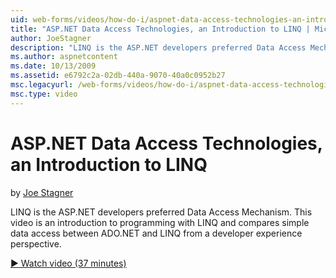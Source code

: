 ```yaml
---
uid: web-forms/videos/how-do-i/aspnet-data-access-technologies-an-introduction-to-linq
title: "ASP.NET Data Access Technologies, an Introduction to LINQ | Microsoft Docs"
author: JoeStagner
description: "LINQ is the ASP.NET developers preferred Data Access Mechanism. This video is an introduction to programming with LINQ and compares simple data access betwee..."
ms.author: aspnetcontent
ms.date: 10/13/2009
ms.assetid: e6792c2a-02db-440a-9070-40a0c0952b27
msc.legacyurl: /web-forms/videos/how-do-i/aspnet-data-access-technologies-an-introduction-to-linq
msc.type: video
---
```

ASP.NET Data Access Technologies, an Introduction to LINQ
====================
by [Joe Stagner](https://github.com/JoeStagner)

LINQ is the ASP.NET developers preferred Data Access Mechanism. This video is an introduction to programming with LINQ and compares simple data access between ADO.NET and LINQ from a developer experience perspective.

[&#9654; Watch video (37 minutes)](https://channel9.msdn.com/Blogs/ASP-NET-Site-Videos/aspnet-data-access-technologies-an-introduction-to-linq)
